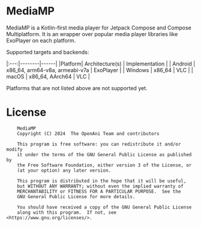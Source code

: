 # MediaMP

MediaMP is a Kotlin-first media player for Jetpack Compose and Compose Multiplatform. It is an
wrapper over popular media player libraries like ExoPlayer on each platform.

Supported targets and backends:

|:---:|--------|------|
|Platform| Architecture(s) | Implementation |
| Android | x86_64, arm64-v8a, armeabi-v7a | ExoPlayer |
| Windows | x86_64 | VLC |
| macOS | x86_64, AArch64 | VLC |

Platforms that are not listed above are not supported yet. 

# License

```
    MediaMP
    Copyright (C) 2024  The OpenAni Team and contributors

    This program is free software: you can redistribute it and/or modify
    it under the terms of the GNU General Public License as published by
    the Free Software Foundation, either version 3 of the License, or
    (at your option) any later version.

    This program is distributed in the hope that it will be useful,
    but WITHOUT ANY WARRANTY; without even the implied warranty of
    MERCHANTABILITY or FITNESS FOR A PARTICULAR PURPOSE.  See the
    GNU General Public License for more details.

    You should have received a copy of the GNU General Public License
    along with this program.  If not, see <https://www.gnu.org/licenses/>.
```